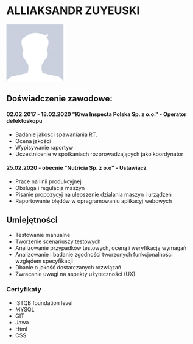# ALLIAKSANDR ZUYEUSKI

<img src="\img\user_img.jpg" alt="pic" style="width:150px;"/>

## Doświadczenie zawodowe: 
#### 02.02.2017 - 18.02.2020 "Kiwa Inspecta Polska Sp. z o.o."  - Operator defektoskopu </br>
* Badanie jakosci spawaniania RT.
* Ocena jakości 
* Wypisywanie raportyw
* Uczestnicenie w spotkaniach rozprowadzających jako koordynator
#### 25.02.2020 - obecnie "Nutricia Sp. z o.o" - Ustawiacz
* Prace na linii produkcyjnej
* Obsluga i regulacja maszyn
* Pisanie propozycyj na ulepszenie dzialania maszyn i urządzeń
* Raportowanie błędów w opragramowaniu aplikacyj webowych
## Umiejętności
* Testowanie manualne
* Tworzenie scenariuszy testowych
* Analizowanie przypadków testowych, oceną i weryfikacją wymagań
* Analizowanie i badanie zgodności tworzonych funkcjonalności względem specyfikacji
* Dbanie o jakość dostarczanych rozwiązań
* Zwracanie uwagi na aspekty użyteczności (UX)
### Certyfikaty
* ISTQB foundation level
* MYSQL
* GIT
* Jawa
* Html
* CSS